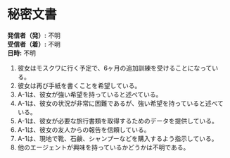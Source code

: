 # 秘密文書

**発信者（発）:** 不明  
**受信者（着）:** 不明  
**日時:** 不明  

1. 彼女はモスクワに行く予定で、6ヶ月の追加訓練を受けることになっている。  
2. 彼女は再び手紙を書くことを希望している。  
3. A-1は、彼女が強い希望を持っていると述べている。  
4. A-1は、彼女の状況が非常に困難であるが、強い希望を持っていると述べている。  
5. A-1は、彼女が必要な旅行書類を取得するためのデータを提供している。  
6. A-1は、彼女の友人からの報告を信頼している。  
7. A-1は、現地で靴、石鹸、シャンプーなどを購入するよう指示している。  
8. 他のエージェントが興味を持っているかどうかは不明である。